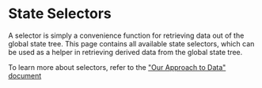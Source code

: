 State Selectors
===

A selector is simply a convenience function for retrieving data out of the global state tree. This page contains all available state selectors, which can be used as a helper in retrieving derived data from the global state tree.

To learn more about selectors, refer to the ["Our Approach to Data" document](https://github.com/Automattic/wp-calypso/blob/master/docs/our-approach-to-data.md#selectors)
